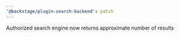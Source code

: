 ```yaml
---
'@backstage/plugin-search-backend': patch
---
```


Authorized search engine now returns approximate number of results
